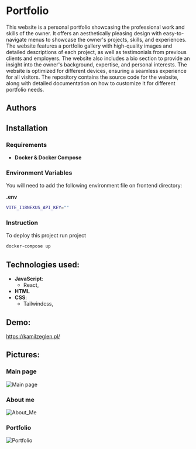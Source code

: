 # Portfolio

This website is a personal portfolio showcasing the professional work and skills of the owner. It offers an aesthetically pleasing design with easy-to-navigate menus to showcase the owner's projects, skills, and experiences. The website features a portfolio gallery with high-quality images and detailed descriptions of each project, as well as testimonials from previous clients and employers. The website also includes a bio section to provide an insight into the owner's background, expertise, and personal interests. The website is optimized for different devices, ensuring a seamless experience for all visitors. The repository contains the source code for the website, along with detailed documentation on how to customize it for different portfolio needs.


## Authors

## Installation
### Requirements
  - **Docker & Docker Compose**
  
### Environment Variables
You will need to add the following environment file on frontend directory:

**.env**
```bash
VITE_I18NEXUS_API_KEY=""
```

### Instruction
To deploy this project run project

```bash
docker-compose up
```

## Technologies used:
  - **JavaScript**:
      - React,
  - **HTML**
  - **CSS**:
    - Tailwindcss,
    
## Demo:
<https://kamilzeglen.pl/>
    
## Pictures:
### Main page
![Main page](https://i.imgur.com/gXJhnN1.png)
### About me
![About_Me](https://i.imgur.com/hN09RfX.png)
### Portfolio
![Portfolio](https://i.imgur.com/PqvDS5N.png)

